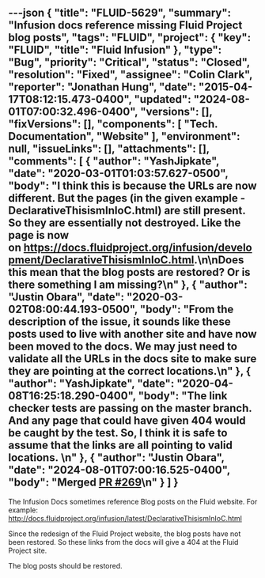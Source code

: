 ---json
{
  "title": "FLUID-5629",
  "summary": "Infusion docs reference missing Fluid Project blog posts",
  "tags": "FLUID",
  "project": {
    "key": "FLUID",
    "title": "Fluid Infusion"
  },
  "type": "Bug",
  "priority": "Critical",
  "status": "Closed",
  "resolution": "Fixed",
  "assignee": "Colin Clark",
  "reporter": "Jonathan Hung",
  "date": "2015-04-17T08:12:15.473-0400",
  "updated": "2024-08-01T07:00:32.496-0400",
  "versions": [],
  "fixVersions": [],
  "components": [
    "Tech. Documentation",
    "Website"
  ],
  "environment": null,
  "issueLinks": [],
  "attachments": [],
  "comments": [
    {
      "author": "YashJipkate",
      "date": "2020-03-01T01:03:57.627-0500",
      "body": "I think this is because the URLs are now different. But the pages (in the given example - DeclarativeThisismInIoC.html) are still present. So they are essentially not destroyed. Like the page is now on <https://docs.fluidproject.org/infusion/development/DeclarativeThisismInIoC.html>.\n\nDoes this mean that the blog posts are restored? Or is there something I am missing?\n"
    },
    {
      "author": "Justin Obara",
      "date": "2020-03-02T08:00:44.193-0500",
      "body": "From the description of the issue, it sounds like these posts used to live with another site and have now been moved to the docs. We may just need to validate all the URLs in the docs site to make sure they are pointing at the correct locations.\n"
    },
    {
      "author": "YashJipkate",
      "date": "2020-04-08T16:25:18.290-0400",
      "body": "The link checker tests are passing on the master branch. And any page that could have given 404 would be caught by the test. So, I think it is safe to assume that the links are all pointing to valid locations. \n"
    },
    {
      "author": "Justin Obara",
      "date": "2024-08-01T07:00:16.525-0400",
      "body": "Merged [PR #269](https://github.com/fluid-project/infusion-docs/pull/269)\n"
    }
  ]
}
---
The Infusion Docs sometimes reference Blog posts on the Fluid website. For example:\
<http://docs.fluidproject.org/infusion/latest/DeclarativeThisismInIoC.html>

Since the redesign of the Fluid Project website, the blog posts have not been restored. So these links from the docs will give a 404 at the Fluid Project site.

The blog posts should be restored.

        